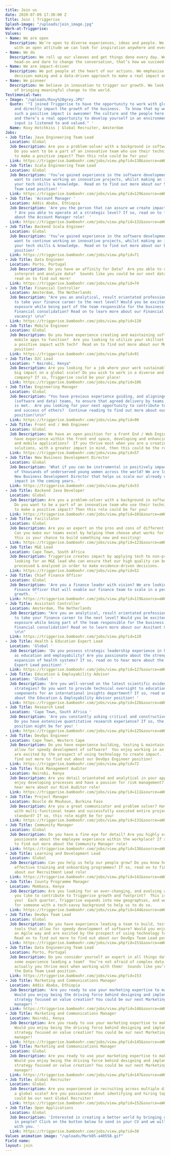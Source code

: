```yaml
---
title: Join us
date: 2020-07-09 17:30:00 Z
Title: Join | Triggerise
Splash-image: "/uploads/join_image.jpg"
Work-at-Triggerise: 
Values:
- Name: We are open
  Description: We’re open to diverse experiences, ideas and people. We believe that
    with an open attitude we can look for inspiration anywhere and everywhere.
- Name: We do
  Description: We roll up our sleeves and get things done every day. We tackle challenges
    head-on and dare to change the conversation, that’s how we succeed.
- Name: We are impact-driven
  Description: We put people at the heart of our actions. We emphasise evidence-based
    decision making and a data-driven approach to make a real impact on the ground.
- Name: We pioneer
  Description: We believe in innovation to trigger our growth. We look for new possibilities
    of bringing meaningful change to the world.
Testimonial-two:
- Image: "/uploads/Roxy%20grey.JPG"
  Quote: '"I joined Triggerise to have the opportunity to work with global colleagues,
    and directly impact the growth of the business.  To know that my work is creating
    such a positive impact is awesome! The culture and the people here are great,
    and there’s a real opportunity to develop yourself in an environment where your
    input is listened to and valued." '
  Name: Roxy Hotchkiss | Global Recruiter, Amsterdam
Jobs:
- Job Title: Java Engineering Team Lead
  Location: Global
  Job Description: Are you a problem-solver with a background in software development?
    Do you want to be a part of an innovative team who use their technical skills
    to make a positive impact? Then this role could be for you!
  Link: https://triggerise.bamboohr.com/jobs/view.php?id=130&source=aWQ9MjM%3D
- Job Title: Scala Engineering Team Lead
  Location: Global
  Job Description: 'You’ve gained experience in the software development space, and
    want to continue working on innovative projects, whilst making an impact with
    your tech skills & knowledge.  Read on to find out more about our Scala Engineering
    Team Lead position! '
  Link: https://triggerise.bamboohr.com/jobs/view.php?id=129&source=aWQ9MjM%3D
- Job Title: 'Account Manager '
  Location: Addis Ababa, Ethiopia
  Job Description: 'Are you the person that can assure we create impact in Ethiopia
    ? Are you able to operate at a strategic level? If so, read on to find out more
    about the Account Manager role!  '
  Link: https://triggerise.bamboohr.com/jobs/view.php?id=132&source=aWQ9MjM%3D
- Job Title: Backend Scala Engineer
  Location: Global
  Job Description: 'You’ve gained experience in the software development space, and
    want to continue working on innovative projects, whilst making an impact with
    your tech skills & knowledge.  Read on to find out more about our Backend Engineer
    position! '
  Link: https://triggerise.bamboohr.com/jobs/view.php?id=71
- Job Title: Data Engineer
  Location: Porto, Portugal
  Job Description: Do you have an affinity for Data?  Are you able to use tools to
    interpret and analyze data?  Sounds like you could be our next data engineer,
    read on to find out more!
  Link: https://triggerise.bamboohr.com/jobs/view.php?id=74
- Job Title: Financial Controller
  Location: Amsterdam, The Netherlands
  Job Description: "Are you an analytical, result orientated professional looking
    to take your finance career to the next level? Would you be excited to gain international
    exposure while being part of the team responsible for the business’s complete
    Financial consolidation? Read on to learn more about our Financial Controller
    vacancy! \n\n"
  Link: https://triggerise.bamboohr.com/jobs/view.php?id=120
- Job Title: Mobile Engineer
  Location: Global
  Job Description: Do you have experience creating and maintaining software that enables
    mobile apps to function?  Are you looking to utilize your skillset whilst having
    a positive impact with tech?  Read on to find out more about our Mobile Developer
    position!
  Link: https://triggerise.bamboohr.com/jobs/view.php?id=91
- Job Title: D2C Lead
  Location: " Nairobi, Kenya"
  Job Description: Are you looking for a job where your work sustainably creates a
    big impact on a global scale? Do you wish to work in a diverse and intercultural
    company? If so, Triggerise could be your place!
  Link: https://triggerise.bamboohr.com/jobs/view.php?id=106
- Job Title: Engineering Manager
  Location: Global
  Job Description: "You have previous experience guiding, and aligningengineering
    (software and data) teams, to ensure that agreed delivery by teams and individuals
    is met.  Are you looking for your next opportunity to contribute to the growth
    and success of others?  Continue reading to find out more about our Data Manager
    position!\n\n"
  Link: https://triggerise.bamboohr.com/jobs/view.php?id=90
- Job Title: Front end / Web Engineer
  Location: Global
  Job Description: We have an open position for a Front End / Web Engineer! Do you
    have experience within the front end space, developing and enhancing websites
    and mobile applications?  If you thrive most when you are a creating user-friendly
    solutions, with a greater impact in mind, then this could be the role for you!
  Link: https://triggerise.bamboohr.com/jobs/view.php?id=57
- Job Title: New Business Development Director
  Location: Global
  Job Description: 'What if you can be instrumental in positively impacting hundreds
    of thousands of underserved young women across the world? We are looking for a
    New Business Development Director that helps us scale our already considerable
    impact in the coming years. '
  Link: https://triggerise.bamboohr.com/jobs/view.php?id=53
- Job Title: Backend Java Developer
  Location: Global
  Job Description: Are you a problem-solver with a background in software development?
    Do you want to be a part of an innovative team who use their technical skills
    to make a positive impact? Then this role could be for you!
  Link: https://triggerise.bamboohr.com/jobs/view.php?id=101&source=aWQ9MjM%3D
- Job Title: Facilitator
  Location: Global
  Job Description: Are you an expert on the pros and cons of different ways of working?
    Can you make our teams excel by helping them choose what works for them? Then
    this is your chance to build something new and exciting!
  Link: https://triggerise.bamboohr.com/jobs/view.php?id=123&source=aWQ9MjM%3D
- Job Title: M&E Lead
  Location: Cape Town, South Africa
  Job Description: Triggerise creates impact by applying tech to non-profit.  We are
    looking for an M&E lead who can ensure that our high quality can be collected,
    processed & analyzed in order to make evidence-driven decisions.
  Link: https://triggerise.bamboohr.com/jobs/view.php?id=52
- Job Title: Chief Finance Officer
  Location: Global
  Job Description: 'Are you a finance leader with vision? We are looking for a Chief
    Finance Officer that will enable our finance team to scale in a period of rapid
    growth.  '
  Link: https://triggerise.bamboohr.com/jobs/view.php?id=119&source=aWQ9MjM%3D
- Job Title: Assistant Controller
  Location: Amsterdam, The Netherlands
  Job Description: "Are you an analytical, result orientated professional looking
    to take your finance career to the next level? Would you be excited to gain international
    exposure while being part of the team responsible for the business’s complete
    Financial consolidation? Read on to learn more about our Assitant Controller vacancy!
    \n\n"
  Link: https://triggerise.bamboohr.com/jobs/view.php?id=120
- Job Title: Health & Education Expert Lead
  Location: 'Global '
  Job Description: 'Do you possess strategic leadership experience in health as well
    as education and employability? Are you passionate about the strengthening and
    expansion of health systems? If so, read on to hear more about the Health & Education
    Expert Lead position! '
  Link: https://triggerise.bamboohr.com/jobs/view.php?id=127&source=aWQ9MjM%3D
- Job Title: Education & Employability Advisor
  Location: 'Global '
  Job Description: 'Are you well-versed on the latest scientific evidence in learning
    strategies? Do you want to provide technical oversight to education and employability
    components for an international insights department? If so, read on to hear more
    about the Education & Employability Advisor position! '
  Link: https://triggerise.bamboohr.com/jobs/view.php?id=126&source=aWQ9MjM%3D
- Job Title: Research Lead
  Location: 'Cape Town, South Africa '
  Job Description: 'Are you constantly asking critical and constructive questions?
    Do you have extensive quantitative research experience? If so, the Research Manager
    position might be for you! '
  Link: https://triggerise.bamboohr.com/jobs/view.php?id=125&source=aWQ9MjM%3D
- Job Title: DevOps Engineer
  Location: Cape Town, Western Cape
  Job Description: Do you have experience building, testing & maintaining tools that
    allow for speedy development of software?  You enjoy working in an Agile way and
    are excited by the prospect of using technology to create impact.  Read on to
    find out more to find out about our DevOps Engineer position!
  Link: https://triggerise.bamboohr.com/jobs/view.php?id=72
- Job Title: Risk Management Auditor
  Location: Nairobi, Kenya
  Job Description: Are you detail orientated and analytical in your approach? Do you
    enjoy developing processes and have a passion for risk management? Read on to
    hear more about our Risk Auditor role!
  Link: https://triggerise.bamboohr.com/jobs/view.php?id=111&source=aWQ9MjM%3D
- Job Title: Project Manager
  Location: Boucle de Mouhoun, Burkina Faso
  Job Description: Are you a great communicator and problem solver? Have you worked
    with multi-functional teams and successfully executed entire projects to a high
    standard? If so, this role might be for you!
  Link: https://triggerise.bamboohr.com/jobs/view.php?id=131&source=aWQ9MjM%3D
- Job Title: Community Manager
  Location: Global
  Job Description: Do you have a fine eye for detail? Are you highly organized and
    passionate about the employee experience within the workplace? If so, read on
    to find out more about the Community Manager role!
  Link: https://triggerise.bamboohr.com/jobs/view.php?id=136&source=aWQ9MjM%3D
- Job Title: Learning and Development Lead
  Location: Global
  Job Description: Can you help us help our people grow? Do you know how to design
    effective training and onboarding programmes? If so, read on to find out more
    about our Recruitment Lead role!
  Link: https://triggerise.bamboohr.com/jobs/view.php?id=141&source=aWQ9MjM%3D
- Job Title: County Programme Manager
  Location: Mombasa, Kenya
  Job Description: Are you looking for an ever-changing, and evolving working environment?  Would
    you like to contribute to Triggerise growth and footprint?  This is the role for
    you!  Each quarter, Triggerise expands into new geographies, and we are looking
    for someone with a tech-savvy background to help us to do so.
  Link: https://triggerise.bamboohr.com/jobs/view.php?id=144&source=aWQ9MjM%3D
- Job Title: DevOps Team Lead
  Location: Global
  Job Description: Do you have experience leading a team to build, test & maintain
    tools that allow for speedy development of software? Would you enjoy working in
    an Agile way and are excited by the prospect of using technology to create impact.
    Read on to find out more to find out about our DevOps Team Lead position!
  Link: https://triggerise.bamboohr.com/jobs/view.php?id=151&source=aWQ9MjM%3D
- Job Title: Data Engineering Team Lead
  Location: Porto, Portugal
  Job Description: Do you consider yourself an expert in all things data, and have
    some experience leading a team?  You’re not afraid of complex data sets and tools,
    actually you thrive most when working with them!  Sounds like you’re a fit for
    the Data Team Lead position.
  Link: https://triggerise.bamboohr.com/jobs/view.php?id=153
- Job Title: Marketing and Communications Manager
  Location: Addis Ababa, Ethiopia
  Job Description: 'Are you ready to use your marketing expertise to make an impact?
    Would you enjoy being the driving force behind designing and implementing a marketing
    strategy focused on value creation? You could be our next Marketing and Communications
    manager! '
  Link: https://triggerise.bamboohr.com/jobs/view.php?id=146&source=aWQ9MjM%3D
- Job Title: Marketing and Communications Manager
  Location: Nairobi, Kenya
  Job Description: Are you ready to use your marketing expertise to make an impact?
    Would you enjoy being the driving force behind designing and implementing a marketing
    strategy focused on value creation? You could be our next Marketing and Communications
    manager!
  Link: https://triggerise.bamboohr.com/jobs/view.php?id=145&source=aWQ9MjM%3D
- Job Title: Marketing and Communications Manager
  Location: Global
  Job Description: Are you ready to use your marketing expertise to make an impact?
    Would you enjoy being the driving force behind designing and implementing a marketing
    strategy focused on value creation? You could be our next Marketing and Communications
    manager!
  Link: https://triggerise.bamboohr.com/jobs/view.php?id=147&source=aWQ9MjM%3D
- Job Title: Global Recruiter
  Location: Global
  Job Description: Are you experienced in recruiting across multiple disciplines on
    a global scale? Are you passionate about identifying and hiring top talent? You
    could be our next Global Recruiter!
  Link: https://triggerise.bamboohr.com/jobs/view.php?id=152&source=aWQ9MjM%3D
- Job Title: Open Applications
  Location: Global
  Job Description: 'Interested in creating a better world by bringing out the best
    in people? Click on the button below to send in your CV and we will get in touch
    with you. '
  Link: https://triggerise.bamboohr.com/jobs/view.php?id=38
Values animation image: "/uploads/Mark05-a40558.gif"
Field name: 
layout: join
---
```



